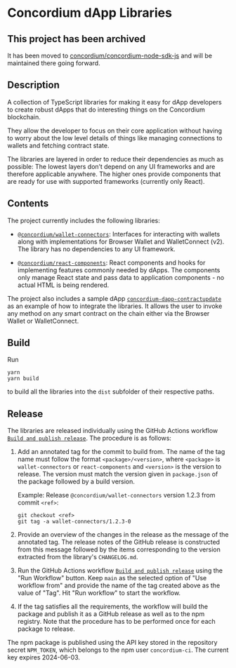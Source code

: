 # Concordium dApp Libraries

## This project has been archived

It has been moved to [concordium/concordium-node-sdk-js](../concordium-node-sdk-js) and will be maintained there going forward.

## Description

A collection of TypeScript libraries for making it easy for dApp developers to create robust dApps that do interesting things
on the Concordium blockchain.

They allow the developer to focus on their core application without having to worry about the low level details of
things like managing connections to wallets and fetching contract state.

The libraries are layered in order to reduce their dependencies as much as possible:
The lowest layers don’t depend on any UI frameworks and are therefore applicable anywhere.
The higher ones provide components that are ready for use with supported frameworks (currently only React).

## Contents

The project currently includes the following libraries:

-   [`@concordium/wallet-connectors`](./packages/wallet-connectors):
    Interfaces for interacting with wallets along with implementations for Browser Wallet and WalletConnect (v2).
    The library has no dependencies to any UI framework.

-   [`@concordium/react-components`](./packages/react-components):
    React components and hooks for implementing features commonly needed by dApps.
    The components only manage React state and pass data to application components - no actual HTML is being rendered.

The project also includes a sample dApp [`concordium-dapp-contractupdate`](./samples/contractupdate) as an example
of how to integrate the libraries.
It allows the user to invoke any method on any smart contract on the chain either via the Browser Wallet or WalletConnect.

## Build

Run

```shell
yarn
yarn build
```

to build all the libraries into the `dist` subfolder of their respective paths.

## Release

The libraries are released individually using the GitHub Actions workflow
[`Build and publish release`](./.github/workflows/build+release.yml).
The procedure is as follows:

1. Add an annotated tag for the commit to build from.
   The name of the tag name must follow the format `<package>/<version>`,
   where `<package>` is `wallet-connectors` or `react-components` and `<version>` is the version to release.
   The version must match the version given in `package.json` of the package followed by a build version.

   Example: Release `@concordium/wallet-connectors` version 1.2.3 from commit `<ref>`:
   ```
   git checkout <ref>
   git tag -a wallet-connectors/1.2.3-0
   ```
2. Provide an overview of the changes in the release as the message of the annotated tag.
   The release notes of the GitHub release is constructed from this message followed by the items corresponding to the version
   extracted from the library's `CHANGELOG.md`.
3. Run the GitHub Actions workflow
   [`Build and publish release`](https://github.com/Concordium/concordium-dapp-libraries/actions/workflows/build+release.yml)
   using the "Run Workflow" button.
   Keep `main` as the selected option of "Use workflow from" and provide the name of the tag created above as the value of "Tag".
   Hit "Run workflow" to start the workflow.
4. If the tag satisfies all the requirements, the workflow will build the package and publish it as a GitHub release
   as well as to the npm registry.
   Note that the procedure has to be performed once for each package to release.

The npm package is published using the API key stored in the repository secret `NPM_TOKEN`,
which belongs to the npm user `concordium-ci`.
The current key expires 2024-06-03.

